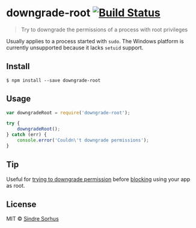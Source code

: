 # downgrade-root [![Build Status](https://travis-ci.org/sindresorhus/downgrade-root.svg?branch=master)](https://travis-ci.org/sindresorhus/downgrade-root)

> Try to downgrade the permissions of a process with root privileges

Usually applies to a process started with `sudo`. The Windows platform is currently unsupported because it lacks `setuid` support.


## Install

```
$ npm install --save downgrade-root
```


## Usage

```js
var downgradeRoot = require('downgrade-root');

try {
	downgradeRoot();
} catch (err) {
	console.error('Couldn\'t downgrade permissions');
}
```


## Tip

Useful for [trying to downgrade permission](https://github.com/sindresorhus/root-check) before [blocking](https://github.com/sindresorhus/sudo-block) using your app as root.


## License

MIT © [Sindre Sorhus](http://sindresorhus.com)
